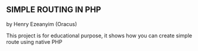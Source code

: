 ## SIMPLE ROUTING IN PHP
by Henry Ezeanyim (Oracus)

This project is for educational purpose, it shows how you can create simple route using native PHP
